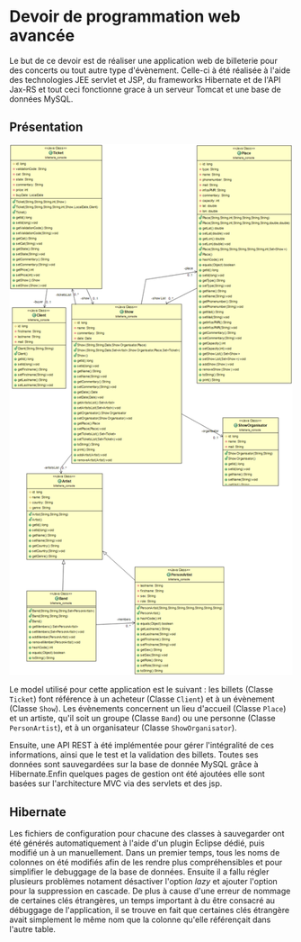 # Devoir de programmation web avancée

Le but de ce devoir est de réaliser une application web de billeterie pour des concerts ou tout autre type d'évènement. Celle-ci à été réalisée à l'aide des technologies JEE servlet et JSP, du frameworks Hibernate et de l'API Jax-RS et tout ceci fonctionne grace à un serveur Tomcat et une base de données MySQL.

## Présentation 

![Diagramme UML](Diagramme_1.png)

Le model utilisé pour cette application est le suivant : les billets (Classe `Ticket`) font référence à un acheteur (Classe `Client`) et à un évènement (Classe `Show`). Les évènements concernent un lieu d'accueil (Classe `Place`) et un artiste, qu'il soit un groupe (Classe `Band`) ou une personne (Classe `PersonArtist`), et à un organisateur (Classe `ShowOrganisator`).

Ensuite, une API REST à été implémentée pour gérer l'intégralité de ces informations, ainsi que le test et la validation des billets. Toutes ses données sont sauvegardées sur la base de donnée MySQL grâce à Hibernate.Enfin quelques pages de gestion ont été ajoutées elle sont basées sur l'architecture MVC via des servlets et des jsp.

## Hibernate

Les fichiers de configuration pour chacune des classes à sauvegarder ont été générés automatiquement à l'aide d'un plugin Eclipse dédié, puis modifié un à un manuellement. Dans un premier temps, tous les noms de colonnes on été modifiés afin de les rendre plus compréhensibles et pour simplifier le debuggage de la base de données. Ensuite il a fallu régler plusieurs problèmes notament désactiver l'option *lazy* et ajouter l'option pour la suppression en cascade. De plus à cause d'une erreur de nommage de certaines clés étrangères, un temps important à du être consacré au débuggage de l'application, il se trouve en fait que certaines clés étrangère avait simplement le même nom que la colonne qu'elle référençait dans l'autre table.

